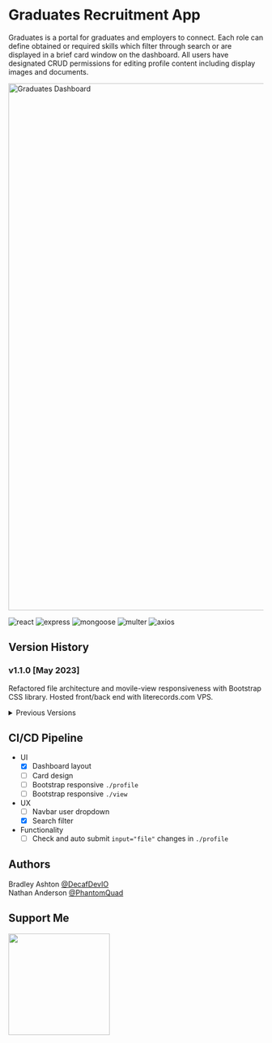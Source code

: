 # Graduates Recruitment App

Graduates is a portal for graduates and employers to connect. Each role can define obtained or required skills which filter through search or are displayed in a brief card window on the dashboard. All users have designated CRUD permissions for editing profile content including display images and documents.   

<img width="1039" alt="Graduates Dashboard" src="https://github.com/decafdevio/graduates/assets/96788931/7f0323e1-c63d-4feb-80c8-d4ecb5772e8c">


![react](https://badgen.net/badge/React/17.0.2/purple?icon=git)
![express](https://badgen.net/badge/Express/4.17.3/blue?icon=git)
![mongoose](https://badgen.net/badge/Mongoose/5.9.27/green?icon=git)
![multer](https://badgen.net/badge/Multer/1.4.4/orange?icon=git)
![axios](https://badgen.net/badge/Axios/0.19.2/yellow?icon=git)

## Version History

### v1.1.0 [May 2023]
Refactored file architecture and movile-view responsiveness with Bootstrap CSS library. Hosted front/back end with literecords.com VPS.

<details><summary>Previous Versions</summary>

### v1.0.0 [Aug 2022]
<img alt="Graduates dashboard" src="https://github.com/decafdevio/graduates/assets/96788931/7e269edd-3bd7-4543-9d5f-def9c3786dff">   

Graduates recruitment app was created as part of a pair-programming exercise following agile project management methods with Jira and Slack for communication. It was built with React framework and a Node, Express backend with MongoDB (MERN stack). The original layout used rows of 3 column cards designed to display only the most necessary user information.
</details>

## CI/CD Pipeline
* UI
  - [x] Dashboard layout
  - [ ] Card design
  - [ ] Bootstrap responsive `./profile`
  - [ ] Bootstrap responsive `./view`
* UX
  - [ ] Navbar user dropdown
  - [x] Search filter
* Functionality
  - [ ] Check and auto submit `input="file"` changes in `./profile`

## Authors
Bradley Ashton [@DecafDevIO](https://this.com)   
Nathan Anderson [@PhantomQuad](https://this.com)

## Support Me

<a href="https://www.buymeacoffee.com/decafdevio"><img src="https://cdn.buymeacoffee.com/buttons/v2/default-yellow.png" width="200" /></a>
